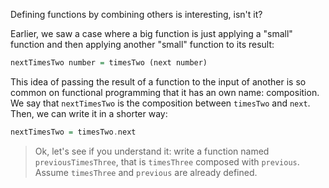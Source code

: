 Defining functions by combining others is interesting, isn't it?

Earlier, we saw a case where a big function is just applying a "small" function and then applying another "small" function to its result:

```haskell
nextTimesTwo number = timesTwo (next number)
```

This idea of passing the result of a function to the input of another is so common on functional programming that it has an own name: composition. We say that `nextTimesTwo` is the composition between `timesTwo` and `next`. Then, we can write it in a shorter way:

```haskell
nextTimesTwo = timesTwo.next
```

> Ok, let's see if you understand it: write a function named `previousTimesThree`, that is `timesThree` composed with `previous`. Assume `timesThree` and `previous` are already defined.